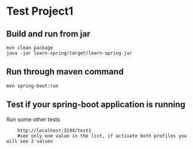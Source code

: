 # Test Project1

## Build and run from jar
    mvn clean package
    java -jar learn-spring/target/learn-spring.jar

## Run through maven command
    mvn spring-boot:run

## Test if your spring-boot application is running

Run some other tests
```
    http://localhost:3194/test1
    #see only one value in the list, if activate both profiles you will see 2 values
```